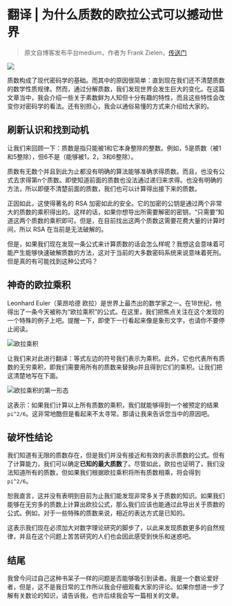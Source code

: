 # 翻译 | 为什么质数的欧拉公式可以撼动世界

> 原文自博客发布平台medium，作者为 Frank Zielen，[传送门](https://towardsdatascience.com/why-eulers-formula-for-primes-could-disrupt-the-world-edc41bd3ba5b)

![](http://pic.mintrumpet.fun/blog/20200223174105.png)

质数构成了现代密码学的基础。而其中的原因很简单：直到现在我们还不清楚质数的数学性质规律。然而，通过分解质数，我们发现世界会发生巨大的变化。在这篇文章当中，我会介绍一些关于素数鲜为人知但十分有趣的特性，而且这些特性会改变你对密码学的看法。还有别担心，我会以通俗易懂的方式来介绍给大家的。

## 刷新认识和找到动机

让我们来回顾一下：质数是指只能被1和它本身整除的整数。例如，5是质数（被1和5整除），但6不是（能够被1，2，3和6整除）。

质数有无数个并且到此为止都没有明确的算法能够准确求得质数。而且，也没有公式去求得第n个质数。即使知道前面的质数也没法通过递归来求得。也没有明确的方法，所以即便不清楚前面的质数，我们也可以计算得出接下来的质数。

正因如此，这使得著名的 RSA 加密如此的安全。它的加密的公钥是通过两个非常大的质数的乘积得出的。这样的话，如果你想导出所需要解密的密钥，“只需要”知道这两个质数的乘积即可。但是，在目前找出这两个质数这需要花费大量的计算时间，所以 RSA 在当前是无法破解的。

但是，如果我们现在发现一条公式来计算质数的话会怎么样呢？我想这会意味着可能产生能够快速破解质数的方法，这对于当前的大多数密码系统来说意味着死刑。但是真的有可能找到这种公式吗？

## 神奇的欧拉乘积

Leonhard Euler（莱昂哈德 欧拉）是世界上最杰出的数学家之一。在18世纪，他得出了一条今天被称为“欧拉乘积”的公式。在这里，我们把焦点关注在这个发现的一个特殊的例子上吧。提醒一下，即使下一行看起来像是象形文字，也请你不要停止阅读。

![欧拉乘积](http://pic.mintrumpet.fun/blog/20200223203644.png)

让我们来对此进行翻译：等式左边的符号我们表示为乘积。此外，它也代表所有质数的无穷乘积，即我们需要用所有的质数来替换p并且得到它们的乘积。让我们把这清楚地写在下面。

![欧拉乘积的第一形态](http://pic.mintrumpet.fun/blog/20200223204131.png)

这表示：如果我们计算以上所有质数的乘积，我们就能够得到一个被预定的结果 `pi^2/6`。这非常地酷但是看起来不太寻常。那请让我来告诉您当中的原因吧。

## 破坏性结论

我们知道有无限的质数存在，但是我们并没有接近和有效的表示质数的公式。但有了计算能力，我们可以确定**已知的最大质数**了。尽管如此，欧拉也证明了，我们没法知道所有的质数，但如果我们根据欧拉乘积将所有质数相乘，将会得到`pi^2/6`。

恕我直言，这并没有表明到目前为止我们能发现非常多关于质数的知识。如果我们能够在无穷多的质数上计算出欧拉公式，那么我们应该也能通过此导出关于质数的公式。例如，对于一些特殊的质数来说，相近的表达方式是已知的。

这表示我们现在必须加大对数字理论研究的脚步了，以此来发现质数更多的自然规律，并且在这个问题上苦苦研究的人们也会因此感受到快乐和迷惑吧。

## 结尾

我曾今问过自己这种书呆子一样的问题是否能够吸引到读者。我是一个数论爱好者，但是，这不是我日常的工作所以我会仔细观看大家的评论。如果你想进一步了解有关数论的知识，请告诉我，也许后续我会写一篇相关的文章。